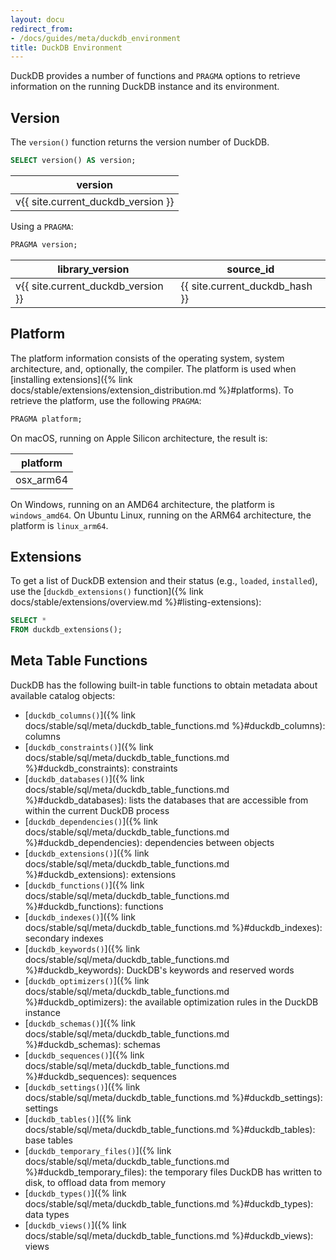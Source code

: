 ```yaml
---
layout: docu
redirect_from:
- /docs/guides/meta/duckdb_environment
title: DuckDB Environment
---
```


DuckDB provides a number of functions and `PRAGMA` options to retrieve information on the running DuckDB instance and its environment.

## Version

The `version()` function returns the version number of DuckDB.

```sql
SELECT version() AS version;
```

<div class="monospace_table"></div>

| version |
|-----------|
| v{{ site.current_duckdb_version }} |

Using a `PRAGMA`:

```sql
PRAGMA version;
```

<div class="monospace_table"></div>

| library_version | source_id  |
|-----------------|------------|
| v{{ site.current_duckdb_version }} | {{ site.current_duckdb_hash }} |

## Platform

The platform information consists of the operating system, system architecture, and, optionally, the compiler.
The platform is used when [installing extensions]({% link docs/stable/extensions/extension_distribution.md %}#platforms).
To retrieve the platform, use the following `PRAGMA`:

```sql
PRAGMA platform;
```

On macOS, running on Apple Silicon architecture, the result is:

| platform  |
|-----------|
| osx_arm64 |

On Windows, running on an AMD64 architecture, the platform is `windows_amd64`.
On Ubuntu Linux, running on the ARM64 architecture, the platform is `linux_arm64`.

## Extensions

To get a list of DuckDB extension and their status (e.g., `loaded`, `installed`), use the [`duckdb_extensions()` function]({% link docs/stable/extensions/overview.md %}#listing-extensions):

```sql
SELECT *
FROM duckdb_extensions();
```

## Meta Table Functions

DuckDB has the following built-in table functions to obtain metadata about available catalog objects:

* [`duckdb_columns()`]({% link docs/stable/sql/meta/duckdb_table_functions.md %}#duckdb_columns): columns
* [`duckdb_constraints()`]({% link docs/stable/sql/meta/duckdb_table_functions.md %}#duckdb_constraints): constraints
* [`duckdb_databases()`]({% link docs/stable/sql/meta/duckdb_table_functions.md %}#duckdb_databases): lists the databases that are accessible from within the current DuckDB process
* [`duckdb_dependencies()`]({% link docs/stable/sql/meta/duckdb_table_functions.md %}#duckdb_dependencies): dependencies between objects
* [`duckdb_extensions()`]({% link docs/stable/sql/meta/duckdb_table_functions.md %}#duckdb_extensions): extensions
* [`duckdb_functions()`]({% link docs/stable/sql/meta/duckdb_table_functions.md %}#duckdb_functions): functions
* [`duckdb_indexes()`]({% link docs/stable/sql/meta/duckdb_table_functions.md %}#duckdb_indexes): secondary indexes
* [`duckdb_keywords()`]({% link docs/stable/sql/meta/duckdb_table_functions.md %}#duckdb_keywords): DuckDB's keywords and reserved words
* [`duckdb_optimizers()`]({% link docs/stable/sql/meta/duckdb_table_functions.md %}#duckdb_optimizers): the available optimization rules in the DuckDB instance
* [`duckdb_schemas()`]({% link docs/stable/sql/meta/duckdb_table_functions.md %}#duckdb_schemas): schemas
* [`duckdb_sequences()`]({% link docs/stable/sql/meta/duckdb_table_functions.md %}#duckdb_sequences): sequences
* [`duckdb_settings()`]({% link docs/stable/sql/meta/duckdb_table_functions.md %}#duckdb_settings): settings
* [`duckdb_tables()`]({% link docs/stable/sql/meta/duckdb_table_functions.md %}#duckdb_tables): base tables
* [`duckdb_temporary_files()`]({% link docs/stable/sql/meta/duckdb_table_functions.md %}#duckdb_temporary_files): the temporary files DuckDB has written to disk, to offload data from memory
* [`duckdb_types()`]({% link docs/stable/sql/meta/duckdb_table_functions.md %}#duckdb_types): data types
* [`duckdb_views()`]({% link docs/stable/sql/meta/duckdb_table_functions.md %}#duckdb_views): views
